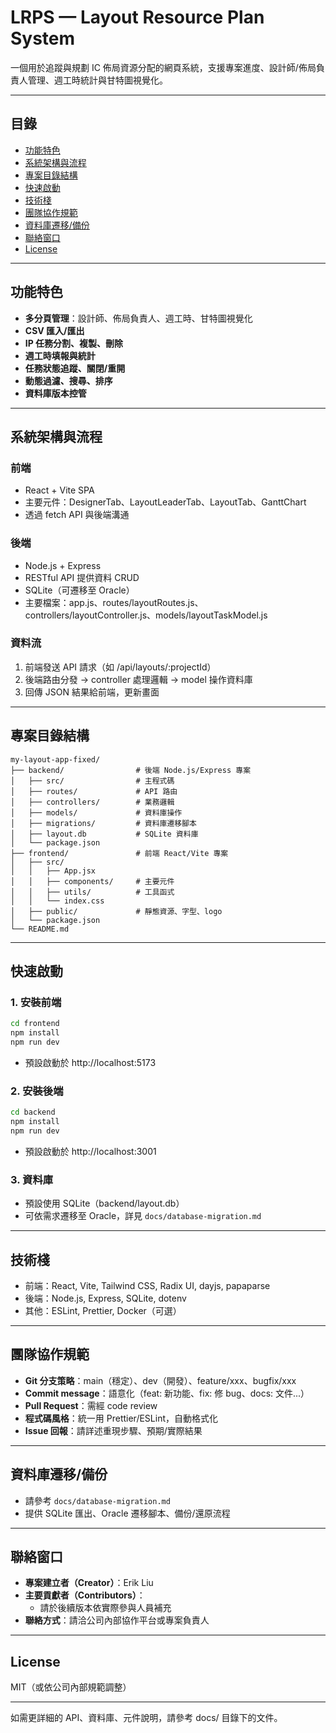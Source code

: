 # LRPS — Layout Resource Plan System

一個用於追蹤與規劃 IC 佈局資源分配的網頁系統，支援專案進度、設計師/佈局負責人管理、週工時統計與甘特圖視覺化。

---

## 目錄
- [功能特色](#功能特色)
- [系統架構與流程](#系統架構與流程)
- [專案目錄結構](#專案目錄結構)
- [快速啟動](#快速啟動)
- [技術棧](#技術棧)
- [團隊協作規範](#團隊協作規範)
- [資料庫遷移/備份](#資料庫遷移備份)
- [聯絡窗口](#聯絡窗口)
- [License](#license)

---

## 功能特色
- **多分頁管理**：設計師、佈局負責人、週工時、甘特圖視覺化
- **CSV 匯入/匯出**
- **IP 任務分割、複製、刪除**
- **週工時填報與統計**
- **任務狀態追蹤、關閉/重開**
- **動態過濾、搜尋、排序**
- **資料庫版本控管**

---

## 系統架構與流程

### 前端
- React + Vite SPA
- 主要元件：DesignerTab、LayoutLeaderTab、LayoutTab、GanttChart
- 透過 fetch API 與後端溝通

### 後端
- Node.js + Express
- RESTful API 提供資料 CRUD
- SQLite（可遷移至 Oracle）
- 主要檔案：app.js、routes/layoutRoutes.js、controllers/layoutController.js、models/layoutTaskModel.js

### 資料流
1. 前端發送 API 請求（如 /api/layouts/:projectId）
2. 後端路由分發 → controller 處理邏輯 → model 操作資料庫
3. 回傳 JSON 結果給前端，更新畫面

---

## 專案目錄結構

```
my-layout-app-fixed/
├── backend/                # 後端 Node.js/Express 專案
│   ├── src/                # 主程式碼
│   ├── routes/             # API 路由
│   ├── controllers/        # 業務邏輯
│   ├── models/             # 資料庫操作
│   ├── migrations/         # 資料庫遷移腳本
│   ├── layout.db           # SQLite 資料庫
│   └── package.json
├── frontend/               # 前端 React/Vite 專案
│   ├── src/
│   │   ├── App.jsx
│   │   ├── components/     # 主要元件
│   │   ├── utils/          # 工具函式
│   │   └── index.css
│   ├── public/             # 靜態資源、字型、logo
│   └── package.json
└── README.md
```

---

## 快速啟動

### 1. 安裝前端

```bash
cd frontend
npm install
npm run dev
```
- 預設啟動於 http://localhost:5173

### 2. 安裝後端

```bash
cd backend
npm install
npm run dev
```
- 預設啟動於 http://localhost:3001

### 3. 資料庫
- 預設使用 SQLite（backend/layout.db）
- 可依需求遷移至 Oracle，詳見 `docs/database-migration.md`

---

## 技術棧

- 前端：React, Vite, Tailwind CSS, Radix UI, dayjs, papaparse
- 後端：Node.js, Express, SQLite, dotenv
- 其他：ESLint, Prettier, Docker（可選）

---

## 團隊協作規範

- **Git 分支策略**：main（穩定）、dev（開發）、feature/xxx、bugfix/xxx
- **Commit message**：語意化（feat: 新功能、fix: 修 bug、docs: 文件...）
- **Pull Request**：需經 code review
- **程式碼風格**：統一用 Prettier/ESLint，自動格式化
- **Issue 回報**：請詳述重現步驟、預期/實際結果

---

## 資料庫遷移/備份

- 請參考 `docs/database-migration.md`  
- 提供 SQLite 匯出、Oracle 遷移腳本、備份/還原流程

---

## 聯絡窗口

- **專案建立者（Creator）**：Erik Liu  
- **主要貢獻者（Contributors）**：  
  - 請於後續版本依實際參與人員補充
- **聯絡方式**：請洽公司內部協作平台或專案負責人

---

## License

MIT（或依公司內部規範調整）

---

如需更詳細的 API、資料庫、元件說明，請參考 docs/ 目錄下的文件。
